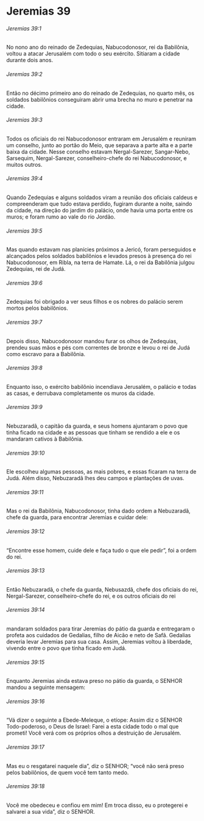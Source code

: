 # Jeremias 39

###### Jeremias 39:1

No nono ano do reinado de Zedequias, Nabucodonosor, rei da Babilônia, voltou a atacar Jerusalém com todo o seu exército. Sitiaram a cidade durante dois anos.

###### Jeremias 39:2

Então no décimo primeiro ano do reinado de Zedequias, no quarto mês, os soldados babilônios conseguiram abrir uma brecha no muro e penetrar na cidade.

###### Jeremias 39:3

Todos os oficiais do rei Nabucodonosor entraram em Jerusalém e reuniram um conselho, junto ao portão do Meio, que separava a parte alta e a parte baixa da cidade. Nesse conselho estavam Nergal-Sarezer, Sangar-Nebo, Sarsequim, Nergal-Sarezer, conselheiro-chefe do rei Nabucodonosor, e muitos outros.

###### Jeremias 39:4

Quando Zedequias e alguns soldados viram a reunião dos oficiais caldeus e compreenderam que tudo estava perdido, fugiram durante a noite, saindo da cidade, na direção do jardim do palácio, onde havia uma porta entre os muros; e foram rumo ao vale do rio Jordão.

###### Jeremias 39:5

Mas quando estavam nas planícies próximos a Jericó, foram perseguidos e alcançados pelos soldados babilônios e levados presos à presença do rei Nabucodonosor, em Ribla, na terra de Hamate. Lá, o rei da Babilônia julgou Zedequias, rei de Judá.

###### Jeremias 39:6

Zedequias foi obrigado a ver seus filhos e os nobres do palácio serem mortos pelos babilônios.

###### Jeremias 39:7

Depois disso, Nabucodonosor mandou furar os olhos de Zedequias, prendeu suas mãos e pés com correntes de bronze e levou o rei de Judá como escravo para a Babilônia.

###### Jeremias 39:8

Enquanto isso, o exército babilônio incendiava Jerusalém, o palácio e todas as casas, e derrubava completamente os muros da cidade.

###### Jeremias 39:9

Nebuzaradã, o capitão da guarda, e seus homens ajuntaram o povo que tinha ficado na cidade e as pessoas que tinham se rendido a ele e os mandaram cativos à Babilônia.

###### Jeremias 39:10

Ele escolheu algumas pessoas, as mais pobres, e essas ficaram na terra de Judá. Além disso, Nebuzaradã lhes deu campos e plantações de uvas.

###### Jeremias 39:11

Mas o rei da Babilônia, Nabucodonosor, tinha dado ordem a Nebuzaradã, chefe da guarda, para encontrar Jeremias e cuidar dele:

###### Jeremias 39:12

“Encontre esse homem, cuide dele e faça tudo o que ele pedir”, foi a ordem do rei.

###### Jeremias 39:13

Então Nebuzaradã, o chefe da guarda, Nebusazdã, chefe dos oficiais do rei, Nergal-Sarezer, conselheiro-chefe do rei, e os outros oficiais do rei

###### Jeremias 39:14

mandaram soldados para tirar Jeremias do pátio da guarda e entregaram o profeta aos cuidados de Gedalias, filho de Aicão e neto de Safã. Gedalias deveria levar Jeremias para sua casa. Assim, Jeremias voltou à liberdade, vivendo entre o povo que tinha ficado em Judá.

###### Jeremias 39:15

Enquanto Jeremias ainda estava preso no pátio da guarda, o SENHOR mandou a seguinte mensagem:

###### Jeremias 39:16

“Vá dizer o seguinte a Ebede-Meleque, o etíope: Assim diz o SENHOR Todo-poderoso, o Deus de Israel: Farei a esta cidade todo o mal que prometi! Você verá com os próprios olhos a destruição de Jerusalém.

###### Jeremias 39:17

Mas eu o resgatarei naquele dia”, diz o SENHOR; “você não será preso pelos babilônios, de quem você tem tanto medo.

###### Jeremias 39:18

Você me obedeceu e confiou em mim! Em troca disso, eu o protegerei e salvarei a sua vida”, diz o SENHOR.

